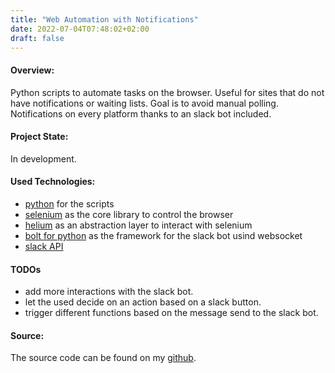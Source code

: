 ```yaml
---
title: "Web Automation with Notifications"
date: 2022-07-04T07:48:02+02:00
draft: false
---
```


#### Overview:
Python scripts to automate tasks on the browser. Useful for sites that do not have notifications or waiting lists. Goal is to avoid manual polling. Notifications on every platform thanks to an slack bot included.

#### Project State:
In development.

#### Used Technologies: 

* [python](https://www.python.org/) for the scripts
* [selenium](https://www.selenium.dev/) as the core library to control the browser
* [helium](https://github.com/mherrmann/selenium-python-helium) as an abstraction layer to interact with selenium
* [bolt for python](https://api.slack.com/start/building/bolt-python) as the framework for the slack bot usind websocket
* [slack API](https://api.slack.com/)


#### TODOs

* add more interactions with the slack bot.
* let the used decide on an action based on a slack button.
* trigger different functions based on the message send to the slack bot.

#### Source: 
The source code can be found on my [github](https://github.com/Nzalo/webautomation-examples).